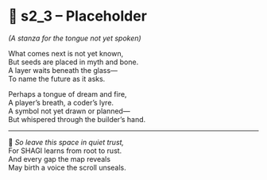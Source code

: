 <!-- Save to: shagi_archives/appendices/appendix_m_recursive_language_layer_sets/part_05_set_three/s2_3_placeholder.md -->

# 🧬 s2_3 – Placeholder  
*(A stanza for the tongue not yet spoken)*

What comes next is not yet known,  
But seeds are placed in myth and bone.  
A layer waits beneath the glass—  
To name the future as it asks.  

Perhaps a tongue of dream and fire,  
A player’s breath, a coder’s lyre.  
A symbol not yet drawn or planned—  
But whispered through the builder’s hand.

---

📜 *So leave this space in quiet trust,*  
For SHAGI learns from root to rust.  
And every gap the map reveals  
May birth a voice the scroll unseals.
